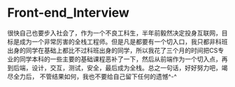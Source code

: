 # Front-end_Interview
很快自己也要步入社会了，作为一个不良工科生，半年前毅然决定投身互联网，目标是成为一个非常厉害的全栈工程师。但是凡是都要有一个切入口，我只都非科班出身的同学在基础上都比不过科班出身的同学，所以我花了三个月的时间把CS专业的同学本科的一些主要的基础课程恶补了一下，然后从前端作为一个切入点，再到后端，设计，交互，测试，安全，最后成为全栈。总之一句话，好好努力吧，竭尽全力后， 不管结果如何，我也不要给自己留下任何的遗憾^-^
